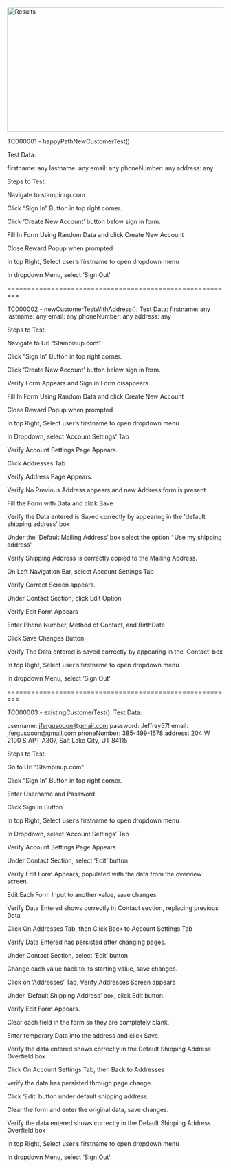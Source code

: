 <img width="660" height="289" alt="Results" src="https://github.com/user-attachments/assets/eb5b2b1a-2539-4f2a-900c-d50c567028b8" />


TC000001 - happyPathNewCustomerTest():

Test Data:

firstname: any
lastname: any
email: any
phoneNumber: any
address: any



Steps to Test:


Navigate to stampinup.com

Click “Sign In” Button in top right corner.

Click ‘Create New Account’ button below sign in form.

Fill In Form Using Random Data and click Create New Account

Close Reward Popup when prompted

In top Right, Select user’s firstname to open dropdown menu

In dropdown Menu, select ‘Sign Out'


=========================================================


TC000002 - newCustomerTestWithAddress():
Test Data:
firstname: any
lastname: any
email: any
phoneNumber: any
address: any


Steps to Test:


Navigate to Url “Stampinup.com”

Click “Sign In” Button in top right corner.

Click ‘Create New Account’ button below sign in form.

Verify Form Appears and Sign in Form disappears

Fill In Form Using Random Data and click Create New Account

Close Reward Popup when prompted

In top Right, Select user’s firstname to open dropdown menu

In Dropdown, select ‘Account Settings’ Tab

Verify Account Settings Page Appears.

Click Addresses Tab

Verify Address Page Appears.

Verify No Previous Address appears and new Address form is present

Fill the Form with Data and click Save

Verify the Data entered is Saved correctly by appearing in the 'default shipping address’ box

Under the 'Default Mailing Address’ box select the option ‘ Use my shipping address’

Verify Shipping Address is correctly copied to the Mailing Address.

On Left Navigation Bar, select Account Settings Tab

Verify Correct Screen appears.

Under Contact Section, click Edit Option

Verify Edit Form Appears

Enter Phone Number, Method of Contact, and BirthDate

Click Save Changes Button

Verify The Data entered is saved correctly by appearing in the ‘Contact’ box

In top Right, Select user’s firstname to open dropdown menu

In dropdown Menu, select ‘Sign Out'



=========================================================

TC000003 - existingCustomerTest():
Test Data:

username: jfergusooon@gmail.com
password: Jeffrey57!
email: jfergusooon@gmail.com
phoneNumber: 385-499-1578
address: 204 W 2100 S APT A307, Salt Lake City, UT 84115



Steps to Test:


Go to Url “Stampinup.com”

Click “Sign In” Button in top right corner.

Enter Username and Password

Click Sign In Button

In top Right, Select user’s firstname to open dropdown menu

In Dropdown, select ‘Account Settings’ Tab

Verify Account Settings Page Appears

Under Contact Section, select ‘Edit’ button

Verify Edit Form Appears, populated with the data from the overview screen.

Edit Each Form Input to another value, save changes.

Verify Data Entered shows correctly in Contact section, replacing previous Data

Click On Addresses Tab, then Click Back to Account Settings Tab

Verify Data Entered has persisted after changing pages.

Under Contact Section, select ‘Edit’ button

Change each value back to its starting value, save changes.

Click on ‘Addresses’ Tab, Verify Addresses Screen appears

Under ‘Default Shipping Address’ box, click Edit button.

Verify Edit Form Appears.

Clear each field in the form so they are completely blank.

Enter temporary Data into the address and click Save.

Verify the data entered shows correctly in the Default Shipping Address Overfield box

Click On Account Settings Tab, then Back to Addresses

 verify the data has persisted through page change.

Click ‘Edit’ button under default shipping address.

Clear the form and enter the original data, save changes.

Verify the data entered shows correctly in the Default Shipping Address Overfield box

In top Right, Select user’s firstname to open dropdown menu

In dropdown Menu, select ‘Sign Out' 
